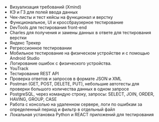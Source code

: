 - Визуализация требований (Xmind)
- КЭ и ГЗ для полей ввода данных
- Чек-листы и тест кейсы на функционал и верстку
- Функциональное, UI и кроссбраузерное тестирование
- DevTools для тестирования front-end
- Charles для получения и замены данных в ответе для тестирования верстки
- Яндекс Трекер
- Регрессионное тестировании
- Мобильное тестирование на физическом устройстве и с помощью Android Studio
- Логирование ошибок с физического устройства.
- YouTrack
- Тестирование REST API
- Проверка ответов и запросов в формате JSON и XML
- Postman (GET, POST, DELETE, PUT), небольшие автотесты для проверки большого количества данных в одном запросе
- PostgreSQL, через командую строку, запросы: SELECT, JOIN, ORDER, HAVING, GROUP, CASE
- Работа с консолью на удаленном сервере, логи по ошибкам за определенный период и фильтр в отдельный файл
- Локальная установка Python и REACT приложений для тестирования